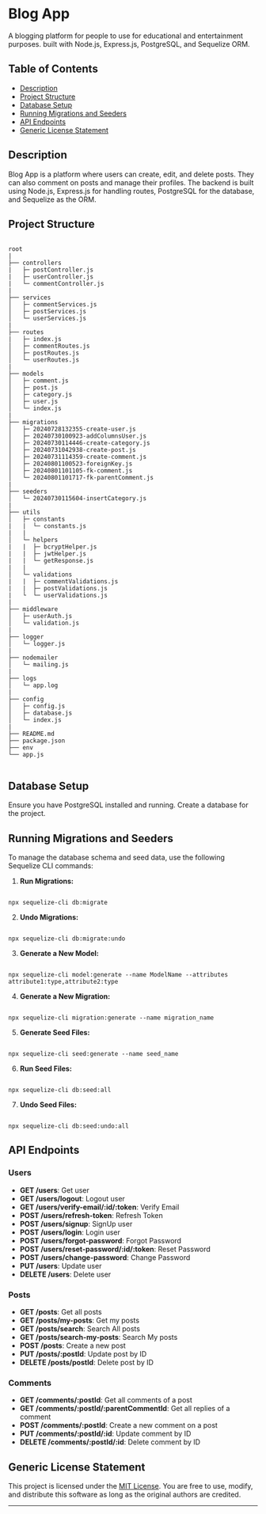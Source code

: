 # Blog App

A blogging platform for people to use for educational and entertainment purposes. built with Node.js, Express.js, PostgreSQL, and Sequelize ORM.

## Table of Contents

- [Description](#description)
- [Project Structure](#project-structure)
- [Database Setup](#database-setup)
- [Running Migrations and Seeders](#running-migrations-and-seeders)
- [API Endpoints](#api-endpoints)
- [Generic License Statement](#generic-license-statement)

## Description

Blog App is a platform where users can create, edit, and delete posts. They can also comment on posts and manage their profiles. The backend is built using Node.js, Express.js for handling routes, PostgreSQL for the database, and Sequelize as the ORM.

## Project Structure

```

root
|
├── controllers
|   ├─ postController.js
|   ├─ userController.js
|   └─ commentController.js
|
├── services
│   ├─ commentServices.js
│   ├─ postServices.js
│   └─ userServices.js
|
├── routes
|   ├─ index.js
│   ├─ commentRoutes.js
│   ├─ postRoutes.js
│   └─ userRoutes.js
|
├── models
│   ├─ comment.js
│   ├─ post.js
│   ├─ category.js
│   ├─ user.js
│   └─ index.js
|
├── migrations
│   ├─ 20240728132355-create-user.js
│   ├─ 20240730100923-addColumnsUser.js
│   ├─ 20240730114446-create-category.js
│   ├─ 20240731042938-create-post.js
│   ├─ 20240731114359-create-comment.js
│   ├─ 20240801100523-foreignKey.js
│   ├─ 20240801101105-fk-comment.js
│   └─ 20240801101717-fk-parentComment.js
|
├── seeders
│   └─ 20240730115604-insertCategory.js
|
├── utils
│   ├─ constants
|   |  └─ constants.js
|   |
│   └─ helpers
|   |  ├─ bcryptHelper.js
|   |  ├─ jwtHelper.js
|   |  └─ getResponse.js
|   |
│   └─ validations
|   |  ├─ commentValidations.js
|   |  ├─ postValidations.js
|   └  └─ userValidations.js
|
├── middleware
│   ├─ userAuth.js
│   └─ validation.js
|
├── logger
│   └─ logger.js
|
├── nodemailer
│   └─ mailing.js
|
├── logs
│   └─ app.log
|
├── config
│   ├─ config.js
│   ├─ database.js
│   └─ index.js
|
├── README.md
├── package.json
├── env
└── app.js


```

## Database Setup

Ensure you have PostgreSQL installed and running. Create a database for the project.

## Running Migrations and Seeders

To manage the database schema and seed data, use the following Sequelize CLI commands:

1. **Run Migrations:**

```

npx sequelize-cli db:migrate

```

2. **Undo Migrations:**

```

npx sequelize-cli db:migrate:undo

```

3. **Generate a New Model:**

```

npx sequelize-cli model:generate --name ModelName --attributes attribute1:type,attribute2:type

```

4. **Generate a New Migration:**

```

npx sequelize-cli migration:generate --name migration_name

```

5. **Generate Seed Files:**

```

npx sequelize-cli seed:generate --name seed_name

```

6. **Run Seed Files:**

```

npx sequelize-cli db:seed:all

```

7. **Undo Seed Files:**

```

npx sequelize-cli db:seed:undo:all

```

## API Endpoints

### Users

- **GET /users**: Get user
- **GET /users/logout**: Logout user
- **GET /users/verify-email/:id/:token**: Verify Email
- **POST /users/refresh-token**: Refresh Token
- **POST /users/signup**: SignUp user
- **POST /users/login**: Login user
- **POST /users/forgot-password**: Forgot Password
- **POST /users/reset-password/:id/:token**: Reset Password
- **POST /users/change-password**: Change Password
- **PUT /users**: Update user
- **DELETE /users**: Delete user

### Posts

- **GET /posts**: Get all posts
- **GET /posts/my-posts**: Get my posts
- **GET /posts/search**: Search All posts
- **GET /posts/search-my-posts**: Search My posts
- **POST /posts**: Create a new post
- **PUT /posts/:postId**: Update post by ID
- **DELETE /posts/postId**: Delete post by ID

### Comments

- **GET /comments/:postId**: Get all comments of a post
- **GET /comments/:postId/:parentCommentId**: Get all replies of a comment
- **POST /comments/:postId**: Create a new comment on a post
- **PUT /comments/:postId/:id**: Update comment by ID
- **DELETE /comments/:postId/:id**: Delete comment by ID

## Generic License Statement

This project is licensed under the [MIT License](https://opensource.org/licenses/MIT). You are free to use, modify, and distribute this software as long as the original authors are credited.

---

```

```
